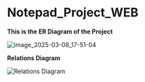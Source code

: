 # Notepad_Project_WEB


**This is the ER Diagram of the Project**

![image_2025-03-08_17-51-04](https://github.com/user-attachments/assets/62e69d55-8c90-4eb8-8f57-e7e331630326)


**Relations Diagram**

![Relations Diagram](https://github.com/user-attachments/assets/c3e72744-43d7-40fb-814b-198d29a61583)
